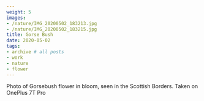 ```yaml
---
weight: 5
images:
- /nature/IMG_20200502_183213.jpg
- /nature/IMG_20200502_183215.jpg
title: Gorse Bush
date: 2020-05-02
tags:
- archive # all posts
- work
- nature
- flower
---
```


Photo of Gorsebush flower in bloom, seen in the Scottish Borders. Taken on OnePlus 7T Pro
